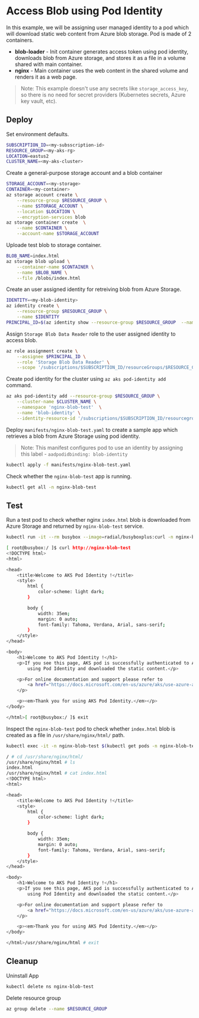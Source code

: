 # Access Blob using Pod Identity

In this example, we will be assigning user managed identity to a pod which will download static web content from Azure blob storage. Pod is made of 2 containers.

- **blob-loader** - Init container generates access token using pod identity, downloads blob from Azure storage, and stores it as a file in a volume shared with main container.
- **nginx** - Main container uses the web content in the shared volume and renders it as a web page.

> Note: This example doesn't use any secrets like `storage_access_key`, so there is no need for secret providers (Kubernetes secrets, Azure key vault, etc).

## Deploy

Set environment defaults.

```sh
SUBSCRIPTION_ID=<my-subsscription-id>
RESOURCE_GROUP=<my-aks-rg>
LOCATION=eastus2
CLUSTER_NAME=<my-aks-cluster>
```

Create a general-purpose storage account and a blob container 

```sh
STORAGE_ACCOUNT=<my-storage>
CONTAINER=<my-container>
az storage account create \
    --resource-group $RESOURCE_GROUP \
    --name $STORAGE_ACCOUNT \
    --location $LOCATION \
    --encryption-services blob
az storage container create  \
    --name $CONTAINER \
    --account-name $STORAGE_ACCOUNT
```

Uploade test blob to storage container.

```sh
BLOB_NAME=index.html
az storage blob upload \
    --container-name $CONTAINER \
    --name $BLOB_NAME \
    --file /blobs/index.html 
```
 
Create an user assigned identity for retreiving blob from Azure Storage.

```sh
IDENTITY=<my-blob-identity>
az identity create \
    --resource-group $RESOURCE_GROUP \
    --name $IDENTITY
PRINCIPAL_ID=$(az identity show --resource-group $RESOURCE_GROUP  --name $IDENTITY --query 'principalId' -o tsv)
```

Assign `Storage Blob Data Reader` role to the user assigned identity to access blob.

```sh
az role assignment create \
    --assignee $PRINCIPAL_ID \
    --role 'Storage Blob Data Reader' \
    --scope '/subscriptions/$SUBSCRIPTION_ID/resourceGroups/$RESOURCE_GROUP/providers/Microsoft.Storage/storageAccounts/$STORAGE_ACCOUNT'
```

Create pod identity for the cluster using `az aks pod-identity add` command.

```sh
az aks pod-identity add --resource-group $RESOURCE_GROUP \
    --cluster-name $CLUSTER_NAME \
    --namespace 'nginx-blob-test'  \
    --name 'blob-identity' \
    --identity-resource-id '/subscriptions/$SUBSCRIPTION_ID/resourcegroups/$$RESOURCE_GROUP/providers/Microsoft.ManagedIdentity/userAssignedIdentities/$IDENTITY'
```

Deploy `manifests/nginx-blob-test.yaml` to create a sample app which retrieves a blob from Azure Storage using pod identity.

> Note: This manifest configures pod to use an identity by assigning this label - `aadpodidbinding: blob-identity`

```sh
kubectl apply -f manifests/nginx-blob-test.yaml
```

Check whether the `nginx-blob-test` app is running.

```sh
kubectl get all -n nginx-blob-test
```

## Test

Run a test pod to check whether nginx `index.html` blob is downloaded from Azure Storage and returned by `nginx-blob-test` service.

```sh
kubectl run -it --rm busybox --image=radial/busyboxplus:curl -n nginx-blob-test -- sh

[ root@busybox:/ ]$ curl http://nginx-blob-test
<!DOCTYPE html>
<html>

<head>
    <title>Welcome to AKS Pod Identity !</title>
    <style>
        html {
            color-scheme: light dark;
        }

        body {
            width: 35em;
            margin: 0 auto;
            font-family: Tahoma, Verdana, Arial, sans-serif;
        }
    </style>
</head>

<body>
    <h1>Welcome to AKS Pod Identity !</h1>
    <p>If you see this page, AKS pod is successfully authenticated to Azure Blob Storage
        using Pod Identity and downloaded the static content.</p>

    <p>For online documentation and support please refer to
        <a href="https://docs.microsoft.com/en-us/azure/aks/use-azure-ad-pod-identity/">docs.microsoft.com</a>.
    </p>

    <p><em>Thank you for using AKS Pod Identity.</em></p>
</body>

</html>[ root@busybox:/ ]$ exit
```

Inspect the `nginx-blob-test` pod to check whether `index.html` blob is created as a file in `/usr/share/nginx/html/` path.

```sh
kubectl exec -it -n nginx-blob-test $(kubectl get pods -n nginx-blob-test -l app=nginx-blob-test -o jsonpath='{.items[0].metadata.name}') -- sh

/ # cd /usr/share/nginx/html/
/usr/share/nginx/html # ls
index.html
/usr/share/nginx/html # cat index.html
<!DOCTYPE html>
<html>

<head>
    <title>Welcome to AKS Pod Identity !</title>
    <style>
        html {
            color-scheme: light dark;
        }

        body {
            width: 35em;
            margin: 0 auto;
            font-family: Tahoma, Verdana, Arial, sans-serif;
        }
    </style>
</head>

<body>
    <h1>Welcome to AKS Pod Identity !</h1>
    <p>If you see this page, AKS pod is successfully authenticated to Azure Blob Storage
        using Pod Identity and downloaded the static content.</p>

    <p>For online documentation and support please refer to
        <a href="https://docs.microsoft.com/en-us/azure/aks/use-azure-ad-pod-identity/">docs.microsoft.com</a>.
    </p>

    <p><em>Thank you for using AKS Pod Identity.</em></p>
</body>

</html>/usr/share/nginx/html # exit
```

## Cleanup

Uninstall App 

```sh
kubectl delete ns nginx-blob-test
```

Delete resource group

```sh
az group delete --name $RESOURCE_GROUP
```
